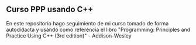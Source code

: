 ## Curso PPP usando C++

En este repositorio hago seguimiento de mi curso tomado de forma autodidacta y usando como referencia el libro "Programming: Principles and Practice Using C++ (3rd edition)" - Addison-Wesley